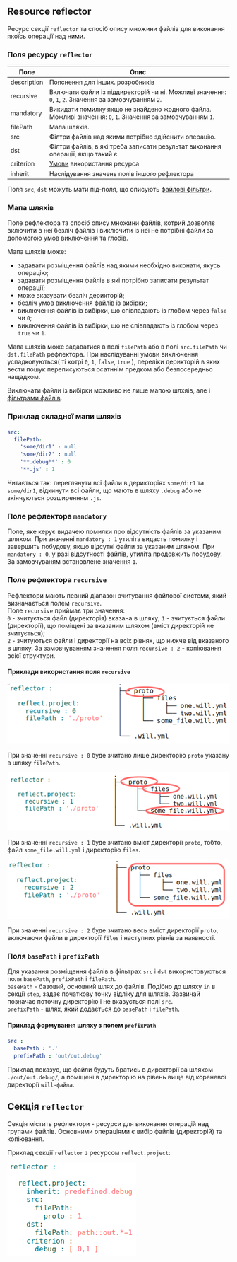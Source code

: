 ## Resource reflector 

Ресурс секції <code>reflector</code> та спосіб опису множини файлів для виконання якоїсь операції над ними.

### Поля ресурсу `reflector`

| Поле           | Опис                                                       |
|----------------|------------------------------------------------------------|
| description    | Пояснення для інших. розробників                                            |
| recursive      | Включати файли із піддиректорій чи ні. Можливі значення: `0`, `1`, `2`. Значення за замовчуванням `2`. |
| mandatory      | Викидати помилку якщо не знайдено жодного файла. Можливі значення: `0`, `1`. Значення за замовчуванням `1`. |
| filePath       | Мапа шляхів. |
| src            | Філтри файлів над якими потрібно здійснити операцію. |
| dst            | Філтри файлів, в які треба записати результат виконання операції, якщо такий є. |
| criterion      | [Умови](Criterions.md) використання ресурса                |
| inherit        | Наслідування значень полів іншого рефлектора                  |

Поля `src`, `dst` можуть мати під-поля, що описують [файлові фільтри](ReflectorFileFilter.md).   

### Мапа шляхів

Поле рефлектора та спосіб опису множини файлів, котрий дозволяє включити в неї безліч файлів і виключити із неї не потрібні файли за допомогою умов виключення та глобів.

Мапа шляхів може:
- задавати розміщення файлів над якими необхідно виконати, якусь операцію;
- задавати розміщення файлів в які потрібно записати результат операції;
- може вказувати безліч дерикторій;
- безліч умов виключення файлів із вибірки;
- виключення файлів із вибірки, що співпадають із глобом через `false` чи `0`;
- виключення файлів із вибірки, що не співпадають із глобом через `true` чи `1`.

Мапа шляхів може задаватися в полі `filePath` або в полі `src.filePath` чи `dst.filePath` рефлектора. При наслідуванні умови виключення успадковуються( ті котрі `0`, `1`, `false`, `true` ), переліки дерикторій в яких вести пошук переписуються осатннім предком або безпосередньо нащадком.

Виключати файли із вибірки можливо не лише мапою шлхяів, але і [фільтрами файлів](<./ReflectorFileFilter.md#>).

### Приклад складної мапи шляхів

```yaml
src:
  filePath:
    'some/dir1' : null
    'some/dir2' : null
    '**.debug**' : 0
    '**.js' : 1
```

Читається так: переглянути всі файли в дерикторіях `some/dir1` та `some/dir1`, відкинути всі файли, що мають в шляху `.debug` або не зкінчуються розширенням `.js`.

### Поле рефлектора `mandatory`
Поле, яке керує видачею помилки про відсутність файлів за указаним шляхом. При значенні `mandatory : 1` утиліта видасть помилку і завершить побудову, якщо відсутні файли за указаним шляхом. При `mandatory : 0`, у разі відсутності файлів, утиліта продовжить побудову.  
За замовчуваням встановлене значення `1`.

### Поле рефлектора `recursive`

Рефлектори мають певний діапазон зчитування файлової системи, який визначається полем `recursive`.  
Поле `recursive` приймає три значення:  
`0` - зчитується файл (директорія) вказана в шляху;
`1` - зчитується файли (директорії), що поміщені за вказаним шляхом (вміст директорій не зчитується);  
`2` - зчитуються файли і директорії на всіх рівнях, що нижче від вказаного в шляху.
За замовчуванням значення поля `recursive : 2` - копіювання всієї структури.

#### Приклади використання поля `recursive`

![recursive.0.png](./Images/recursive.0.png)

При значенні `recursive : 0` буде зчитано лише директорію `proto` указану в шляху `filePath`.  


![recursive.1.png](./Images/recursive.1.png)

При значенні `recursive : 1` буде зчитано вміст директорії `proto`, тобто, файл `some_file.will.yml` i директорію `files`.

![recursive.2.png](./Images/recursive.2.png)

При значенні `recursive : 2` буде зчитано весь вміст директорії `proto`, включаючи файли в директорії `files` і наступних рівнів за наявності.

### Поля `basePath` i `prefixPath`  
Для указання розміщення файлів в фільтрах `src` i `dst` використовуються поля `basePath`, `prefixPath` i `filePath`.  
`basePath` - базовий, основний шлях до файлів. Подібно до шляху `in` в секції `step`, задає початкову точку відліку для шляхів. Зазвичай позначає поточну директорію і не вказується полі `src`.   
`prefixPath` - шлях, який додається до `basePath` i `filePath`.  

#### Приклад формування шляху з полем `prefixPath`   

```yaml
src :
  basePath : '.'
  prefixPath : 'out/out.debug'

```

Приклад показує, що файли будуть братись в директорії за шляхом `./out/out.debug/`, а поміщені в директорію на рівень вище від кореневої директорії `will-файла`.  


## Секція <code>reflector</code>  

Секція містить рефлектори - ресурси для виконання операцій над групами файлів.
Основними операціями є вибір файлів (директорій) та копіювання.

Приклад секції `reflector` з ресурсом `reflect.project`:

![section.reflector.png](./Images/section.reflector.png)
